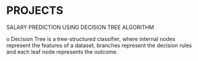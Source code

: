 # PROJECTS
SALARY PREDICTION USING DECISION TREE ALGORITHM

o	Decision Tree is a tree-structured classifier, where internal nodes represent the features of a dataset, branches represent the decision rules and each leaf node represents the outcome.
